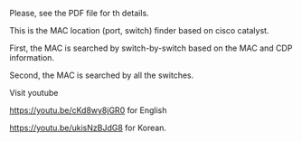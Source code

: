 Please, see the PDF file for th details.

This is the MAC location (port, switch) finder based on cisco catalyst.

First, the MAC is searched by switch-by-switch based on the MAC and CDP information.

Second, the MAC is searched by all the switches.

Visit youtube 

https://youtu.be/cKd8wy8jGR0 for English

https://youtu.be/ukisNzBJdG8 for Korean.
